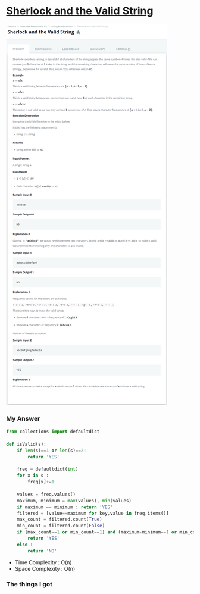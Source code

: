 # [Sherlock and the Valid String](https://www.hackerrank.com/challenges/sherlock-and-valid-string/problem)

![image](Problem.png)



### My Answer

```python
from collections import defaultdict

def isValid(s):
    if len(s)==1 or len(s)==2: 
        return 'YES'
    
    freq = defaultdict(int)
    for x in s : 
        freq[x]+=1
    
    values = freq.values()
    maximum, minimum = max(values), min(values)
    if maximum == minimum : return 'YES'
    filtered = [value==maximum for key,value in freq.items()] 
    max_count = filtered.count(True)
    min_count = filtered.count(False)
    if (max_count==1 or min_count==1) and (maximum-minimum==1 or min_count==1):
        return 'YES'
    else : 
        return 'NO'
```

* Time Complexity : O(n)
* Space Complexity : O(n)



### The things I got
